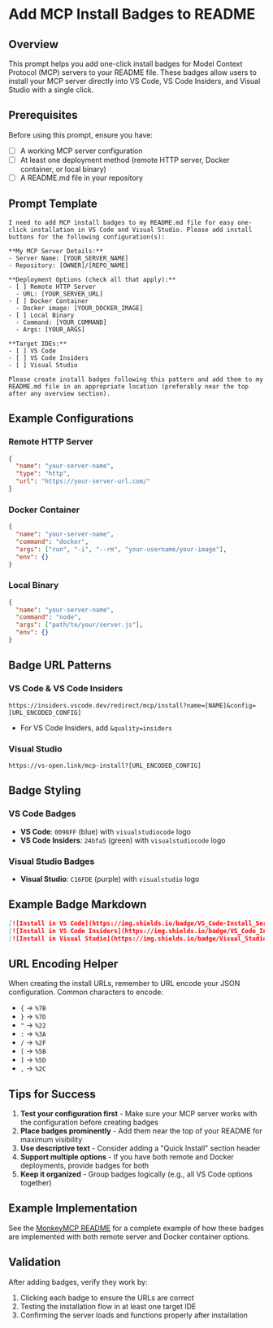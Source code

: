 # Add MCP Install Badges to README

## Overview
This prompt helps you add one-click install badges for Model Context Protocol (MCP) servers to your README file. These badges allow users to install your MCP server directly into VS Code, VS Code Insiders, and Visual Studio with a single click.

## Prerequisites
Before using this prompt, ensure you have:
- [ ] A working MCP server configuration
- [ ] At least one deployment method (remote HTTP server, Docker container, or local binary)
- [ ] A README.md file in your repository

## Prompt Template

```
I need to add MCP install badges to my README.md file for easy one-click installation in VS Code and Visual Studio. Please add install buttons for the following configuration(s):

**My MCP Server Details:**
- Server Name: [YOUR_SERVER_NAME]
- Repository: [OWNER]/[REPO_NAME]

**Deployment Options (check all that apply):**
- [ ] Remote HTTP Server
  - URL: [YOUR_SERVER_URL]
- [ ] Docker Container  
  - Docker image: [YOUR_DOCKER_IMAGE]
- [ ] Local Binary
  - Command: [YOUR_COMMAND]
  - Args: [YOUR_ARGS]

**Target IDEs:**
- [ ] VS Code
- [ ] VS Code Insiders  
- [ ] Visual Studio

Please create install badges following this pattern and add them to my README.md file in an appropriate location (preferably near the top after any overview section).
```

## Example Configurations

### Remote HTTP Server
```json
{
  "name": "your-server-name",
  "type": "http",
  "url": "https://your-server-url.com/"
}
```

### Docker Container
```json
{
  "name": "your-server-name", 
  "command": "docker",
  "args": ["run", "-i", "--rm", "your-username/your-image"],
  "env": {}
}
```

### Local Binary
```json
{
  "name": "your-server-name",
  "command": "node", 
  "args": ["path/to/your/server.js"],
  "env": {}
}
```

## Badge URL Patterns

### VS Code & VS Code Insiders
```
https://insiders.vscode.dev/redirect/mcp/install?name=[NAME]&config=[URL_ENCODED_CONFIG]
```
- For VS Code Insiders, add `&quality=insiders`

### Visual Studio  
```
https://vs-open.link/mcp-install?[URL_ENCODED_CONFIG]
```

## Badge Styling

### VS Code Badges
- **VS Code**: `0098FF` (blue) with `visualstudiocode` logo
- **VS Code Insiders**: `24bfa5` (green) with `visualstudiocode` logo

### Visual Studio Badges
- **Visual Studio**: `C16FDE` (purple) with `visualstudio` logo

## Example Badge Markdown

```markdown
[![Install in VS Code](https://img.shields.io/badge/VS_Code-Install_Server-0098FF?style=flat-square&logo=visualstudiocode&logoColor=white)](URL_HERE)
[![Install in VS Code Insiders](https://img.shields.io/badge/VS_Code_Insiders-Install_Server-24bfa5?style=flat-square&logo=visualstudiocode&logoColor=white)](URL_HERE)
[![Install in Visual Studio](https://img.shields.io/badge/Visual_Studio-Install_Server-C16FDE?logo=visualstudio&logoColor=white)](URL_HERE)
```

## URL Encoding Helper

When creating the install URLs, remember to URL encode your JSON configuration. Common characters to encode:
- `{` → `%7B`
- `}` → `%7D`
- `"` → `%22`
- `:` → `%3A`
- `/` → `%2F`
- `[` → `%5B`
- `]` → `%5D`
- `,` → `%2C`

## Tips for Success

1. **Test your configuration first** - Make sure your MCP server works with the configuration before creating badges
2. **Place badges prominently** - Add them near the top of your README for maximum visibility
3. **Use descriptive text** - Consider adding a "Quick Install" section header
4. **Support multiple options** - If you have both remote and Docker deployments, provide badges for both
5. **Keep it organized** - Group badges logically (e.g., all VS Code options together)

## Example Implementation

See the [MonkeyMCP README](https://github.com/jamesmontemagno/monkeymcp/blob/main/README.md) for a complete example of how these badges are implemented with both remote server and Docker container options.

## Validation

After adding badges, verify they work by:
1. Clicking each badge to ensure the URLs are correct
2. Testing the installation flow in at least one target IDE
3. Confirming the server loads and functions properly after installation